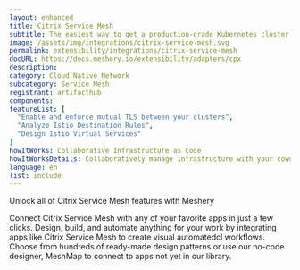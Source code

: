 ```yaml
---
layout: enhanced
title: Citrix Service Mesh
subtitle: The easiest way to get a production-grade Kubernetes cluster up and running
image: /assets/img/integrations/citrix-service-mesh.svg
permalink: extensibility/integrations/citrix-service-mesh
docURL: https://docs.meshery.io/extensibility/adapters/cpx
description: 
category: Cloud Native Network
subcategory: Service Mesh
registrant: artifacthub
components: 
featureList: [
  "Enable and enforce mutual TLS between your clusters",
  "Analyze Istio Destination Rules",
  "Design Istio Virtual Services"
]
howItWorks: Collaborative Infrastructure as Code
howItWorksDetails: Collaboratively manage infrastructure with your coworkers synchronously sharing the same designs.
language: en
list: include
---
```

<p>
Unlock all of Citrix Service Mesh features with Meshery
</p>
<p>
    Connect Citrix Service Mesh with any of your favorite apps in just a few
    clicks. Design, build, and automate anything for your work by
    integrating apps like Citrix Service Mesh to create visual automatedcl
    workflows. Choose from hundreds of ready-made design patterns or use
    our no-code designer, MeshMap to connect to apps not yet in our
    library.
</p>
